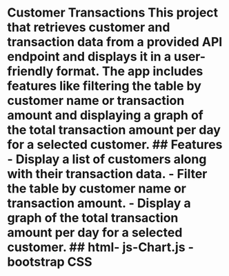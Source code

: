 # Customer Transactions This project  that retrieves customer and transaction data from a provided API endpoint and displays it in a user-friendly format. The app includes features like filtering the table by customer name or transaction amount and displaying a graph of the total transaction amount per day for a selected customer. ## Features - Display a list of customers along with their transaction data. - Filter the table by customer name or transaction amount. - Display a graph of the total transaction amount per day for a selected customer. ## html- js-Chart.js - bootstrap CSS 
